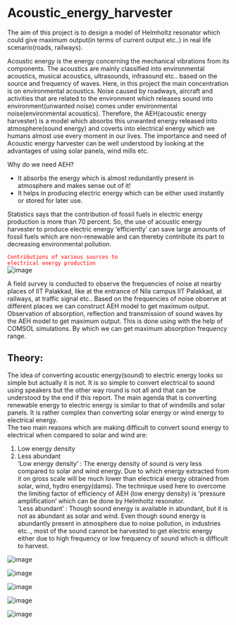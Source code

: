# Acoustic_energy_harvester
The aim of this project is to design a model of Helmholtz resonator which
could give maximum output(in terms of current output etc..) in real life
scenario(roads, railways).

Acoustic energy is the energy concerning the mechanical vibrations from its
components. The acoustics are mainly classified into environmental acoustics,
musical acoustics, ultrasounds, infrasound etc.. based on the source and frequency of
waves. Here, in this project the main concentration is on environmental acoustics.
Noise caused by roadways, aircraft and activities that are related to the environment
which releases sound into environment(unwanted noise) comes under environmental
noise(environmental acoustics). Therefore, the AEH(acoustic energy harvester) is a
model which absorbs this unwanted energy released into atmosphere(sound energy)
and coverts into electrical energy which we humans almost use every moment in our
lives. The importance and need of Acoustic energy harvester can be well understood
by looking at the advantages of using solar panels, wind mills etc. <br/>

Why do we need AEH? <br/>
- It absorbs the energy which is almost redundantly present in atmosphere and makes sense out of it! <br/>
- It helps in producing electric energy which can be either used instantly or stored for later use. <br/>

Statistics says that the contribution of fossil fuels in electric energy production is more than 70 percent. So, the use of acoustic energy harvester to produce electric energy ‘efficiently’ can save large amounts of fossil fuels which are non-renewable and can thereby contribute its part to decreasing environmental pollution. <br/>

<code style="color : red ">Contributions of various sources to electrical energy production</code> <br/>
![image](https://github.com/112101011/Acoustic_energy_harvester/assets/111628378/1644448e-9891-40ac-ab8c-1825ce518f09)

A field survey is conducted to observe the frequencies of noise at nearby places
of IIT Palakkad, like at the entrance of Nila campus IIT Palakkad, at railways, at
traffic signal etc.. Based on the frequencies of noise observe at different places we
can construct AEH model to get maximum output. <br/>
Observation of absorption, reflection and transmission of sound waves by the
AEH model to get maximum output. This is done using with the help of COMSOL
simulations. By which we can get maximum absorption frequency range.

## Theory:

The idea of converting acoustic energy(sound) to electric energy looks so
simple but actually it is not. It is so simple to convert electrical to sound using
speakers but the other way round is not all and that can be understood by the end if
this report. The main agenda that is converting renewable energy to electric energy is
similar to that of windmills and solar panels. It is rather complex than converting
solar energy or wind energy to electrical energy. <br/>
The two main reasons which are making difficult to convert sound energy to electrical
when compared to solar and wind are:
1) Low energy density
2) Less abundant <br/>
‘Low energy density’ : The energy density of sound is very less compared to
solar and wind energy. Due to which energy extracted from it on gross scale will be
much lower than electrical energy obtained from solar, wind, hydro energy(dams).
The technique used here to overcome the limiting factor of efficiency of AEH (low
energy density) is ‘pressure amplification’ which can be done by Helmholtz
resonator. <br/>
‘Less abundant’ : Though sound energy is available in abundant, but it is not as
abundant as solar and wind. Even though sound energy is abundantly present in
atmosphere due to noise pollution, in industries etc.., most of the sound cannot be
harvested to get electric energy either due to high frequency or low frequency of
sound which is difficult to harvest.

![image](https://github.com/112101011/Acoustic_energy_harvester/assets/111628378/95eb9b78-dbcd-45cf-a74e-b2ddc9147c1c)


![image](https://github.com/112101011/Acoustic_energy_harvester/assets/111628378/919d4ef2-833e-46ce-8c23-125daee7b2db)


![image](https://github.com/112101011/Acoustic_energy_harvester/assets/111628378/3510c522-7fa6-47d0-a5cf-97ada31f0b60)


![image](https://github.com/112101011/Acoustic_energy_harvester/assets/111628378/00b2c763-9ed2-478d-8533-d13262de1d73)


![image](https://github.com/112101011/Acoustic_energy_harvester/assets/111628378/584ea181-3726-4088-910c-c9167e0b9e98)
